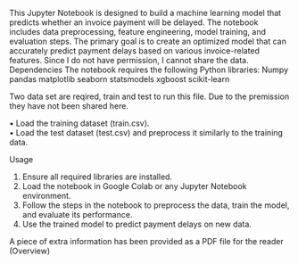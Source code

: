 
This Jupyter Notebook is designed to build a machine learning model that predicts whether an invoice payment will be delayed. The notebook includes data preprocessing, feature engineering, model training, and evaluation steps. The primary goal is to create an optimized model that can accurately predict payment delays based on various invoice-related features.
Since I do not have permission, I cannot share the data.
Dependencies
The notebook requires the following Python libraries:
Numpy pandas matplotlib seaborn statsmodels xgboost scikit-learn

Two data set are reqired, train and test to run this file. Due to the premission they have not been shared here.

•	Load the training dataset (train.csv).  
•	Load the test dataset (test.csv) and preprocess it similarly to the training data.



Usage
1.	Ensure all required libraries are installed.
2.	Load the notebook in Google Colab or any Jupyter Notebook environment.
3.	Follow the steps in the notebook to preprocess the data, train the model, and evaluate its performance.
4.	Use the trained model to predict payment delays on new data.

A piece of extra information has been provided as a PDF file for the reader (Overview)


